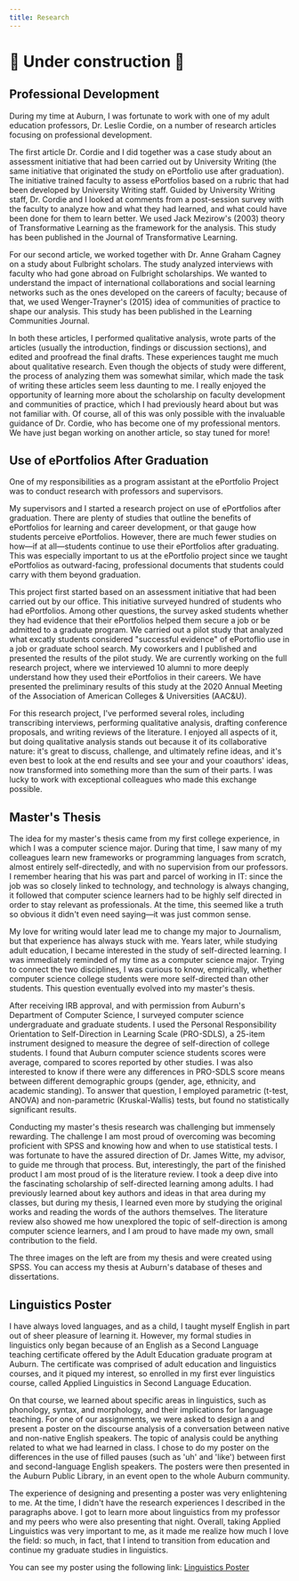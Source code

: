 ```yaml
---
title: Research
---
```

# 🚧 Under construction 🚧

## Professional Development 

During my time at Auburn, I was fortunate to work with one of my adult education professors, Dr. Leslie Cordie, on a number of research articles focusing on professional development.

The first article Dr. Cordie and I did together was a case study about an assessment initiative that had been carried out by University Writing (the same initiative that originated the study on ePortfolio use after graduation). The initiative trained faculty to assess ePortfolios based on a rubric that had been developed by University Writing staff. Guided by University Writing staff, Dr. Cordie and I looked at comments from a post-session survey with the faculty to analyze how and what they had learned, and what could have been done for them to learn better. We used Jack Mezirow's (2003) theory of Transformative Learning as the framework for the analysis. This study has been published in the Journal of Transformative Learning.

For our second article, we worked together with Dr. Anne Graham Cagney on a study about Fulbright scholars. The study analyzed interviews with faculty who had gone abroad on Fulbright scholarships. We wanted to understand the impact of international collaborations and social learning networks such as the ones developed on the careers of faculty; because of that, we used Wenger-Trayner's (2015)  idea of communities of practice to shape our analysis. This study has been published in the Learning Communities Journal.

In both these articles, I performed qualitative analysis, wrote parts of the articles (usually the introduction, findings or discussion sections), and edited and proofread the final drafts. These experiences taught me much about qualitative research. Even though the objects of study were different, the process of analyzing them was somewhat similar, which made the task of writing these articles seem less daunting to me. I really enjoyed the opportunity of learning more about the scholarship on faculty development and communities of practice, which I had previously heard about but was not familiar with. Of course, all of this was only possible with the invaluable guidance of Dr. Cordie, who has become one of my professional mentors. We have just began working on another article, so stay tuned for more!

## Use of ePortfolios After Graduation

One of my responsibilities as a program assistant at the ePortfolio Project was to conduct research with professors and supervisors.

My supervisors and I started a research project on use of ePortfolios after graduation. There are plenty of studies that outline the benefits of ePortfolios for learning and career development, or that gauge how students perceive ePortfolios. However, there are much fewer studies on how—if at all—students continue to use their ePortfolios after graduating. This was especially important to us at the ePortfolio project since we taught ePortfolios as outward-facing, professional documents that students could carry with them beyond graduation.

This project first started based on an assessment initiative that had been carried out by our office. This initiative surveyed hundred of students who had ePortfolios. Among other questions, the survey asked students whether they had evidence that their ePortfolios helped them secure a job or be admitted to a graduate program. We carried out a pilot study that analyzed what excatly students considered "successful evidence" of ePortoflio use in a job or graduate school search. My coworkers and I published and presented the results of the pilot study. We are currently working on the full research project, where we interviewed 10 alumni to more deeply understand how they used their ePortfolios in their careers. We have presented the preliminary results of this study at the 2020 Annual Meeting of the Association of American Colleges & Universities (AAC&U).

For this research project, I've performed several roles, including transcribing  interviews, performing qualitative analysis, drafting conference proposals, and writing reviews of the literature. I enjoyed all aspects of it, but doing qualitative analysis stands out because it of its collaborative nature: it's great to discuss, challenge, and ultimately refine ideas, and it's even best to look at the end results and see your and your coauthors' ideas, now transformed into something more than the sum of their parts. I was lucky to work with exceptional colleagues who made this exchange possible.

## Master's Thesis

The idea for my master's thesis came from my first college experience, in which I was a computer science major. During that time, I saw many of my colleagues learn  new frameworks or programming languages from scratch, almost entirely self-directedly, and with no supervision from our professors. I remember hearing that his was part and parcel of working in IT: since the job was so closely linked to technology, and technology is always changing, it followed that computer science learners had to be highly self directed in order to stay relevant as professionals. At the time, this seemed like a truth so obvious it didn't even need saying—it was just common sense.

My love for writing would later lead me to change my major to Journalism, but that experience has always stuck with me. Years later, while studying adult education, I became interested in the study of self-directed learning. I was immediately reminded of my time as a computer science major. Trying to connect the two disciplines, I was curious to know, empirically, whether computer science college students were more self-directed than other students. This question eventually evolved into my master's thesis.

After receiving IRB approval, and with permission from Auburn's Department of Computer Science, I surveyed computer science undergraduate and graduate students. I used the Personal Responsibility Orientation to Self-Direction in Learning Scale (PRO-SDLS), a 25-item instrument designed to measure the degree of self-direction of college students. I found that Auburn computer science students scores were average, compared to scores reported by other studies. I was also interested to know if there were any differences in PRO-SDLS score means between different demographic groups (gender, age, ethnicity, and academic standing). To answer that question, I employed parametric (t-test, ANOVA) and non-parametric (Kruskal-Wallis) tests, but found no statistically significant results.

Conducting my master's thesis research was challenging but immensely rewarding. The challenge I am most proud of overcoming was becoming proficient with SPSS and knowing how and when to use statistical tests. I was fortunate to have the assured direction of Dr. James Witte, my advisor, to guide me through that process. But, interestingly, the part of the finished product I am most proud of is the literature review. I took a deep dive into the fascinating scholarship of self-directed learning among adults. I had previously learned about key authors and ideas in that area during my classes, but during my thesis, I learned even more by studying the original works and reading the words of the authors themselves. The literature review also showed me how unexplored the topic of self-direction is among computer science learners, and I am proud to have made my own, small contribution to the field.

The three images on the left are from my thesis and were created using SPSS. You can access my thesis at Auburn's database of theses and dissertations.

## Linguistics Poster

I have always loved languages, and as a child, I taught myself English in part out of sheer pleasure of learning it. However, my formal studies in linguistics only began because of an English as a Second Language teaching certificate offered by the Adult Education graduate program at Auburn. The certificate was comprised of adult education and linguistics courses, and it piqued my interest, so enrolled in my first ever linguistics course, called Applied Linguistics in Second Language Education.

On that course, we learned about specific areas in linguistics, such as phonology, syntax,  and morphology, and their implications for language teaching. For one of our assignments, we were asked to design a and present a poster on the discourse analysis of a conversation between native and non-native English speakers. The topic of analysis could be anything related to what we had learned in class. I chose to do my poster on the differences in the use of filled pauses (such as 'uh' and 'like') between first and second-language English speakers. The posters were then presented in the Auburn Public Library, in an event open to the whole Auburn community.

The experience of designing and presenting a poster was very enlightening to me. At the time, I didn't have the research experiences I described in the paragraphs above. I got to learn more about linguistics from my professor and my peers who were also presenting that night. Overall, taking Applied Linguistics was very important to me, as it made me realize how much I love the field: so much, in fact, that I intend to transition from education and continue my graduate studies in linguistics.

You can see my poster using the following link: [Linguistics Poster](https://7437c9c6-f27e-4a66-b957-7ee9692060b0.filesusr.com/ugd/f98d14_225cb4d92dec4a64b8c8a99e616d1300.pdf)